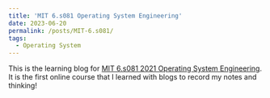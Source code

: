 ```yaml
---
title: 'MIT 6.s081 Operating System Engineering'
date: 2023-06-20
permalink: /posts/MIT-6.s081/
tags:
  - Operating System
---
```


This is the learning blog for [MIT 6.s081 2021 Operating System Engineering](https://pdos.csail.mit.edu/6.828/2021/index.html). It is the first online course that I learned with blogs to record my notes and thinking!
